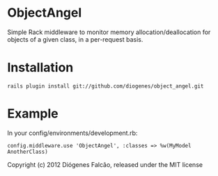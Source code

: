 ObjectAngel
===========

Simple Rack middleware to monitor memory allocation/deallocation for objects of a given class, in a per-request basis.

Installation
============

`rails plugin install git://github.com/diogenes/object_angel.git`

Example
=======

In your config/environments/development.rb:

`config.middleware.use 'ObjectAngel', :classes => %w(MyModel AnotherClass)`

Copyright (c) 2012 Diógenes Falcão, released under the MIT license
